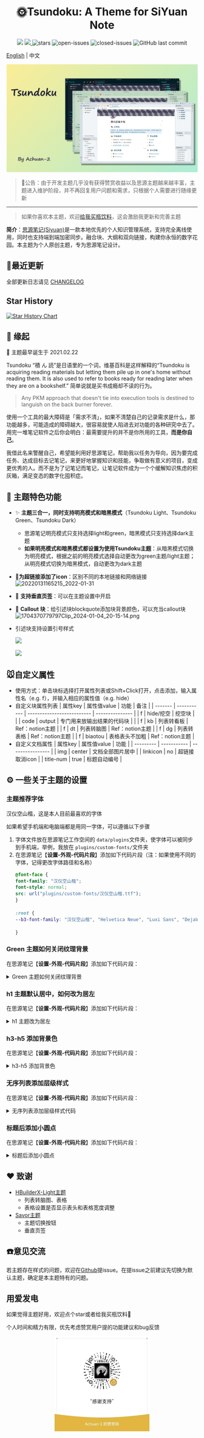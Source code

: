 <h1 align="center">🌞Tsundoku: A Theme for SiYuan Note</h1>



<p align="center">        
           <a title="Hits" target="_blank" href="https://github.com/Achuan-2/siyuan-themes-tsundoku-light"><img src="https://hits.b3log.org/Achuan-2/siyuan-themes-tsundoku-light.svg" ></a>
           <a title="GitHub release (latest by date including pre-releases)" target="_blank" href="https://github.com/Achuan-2/siyuan-themes-tsundoku/releases/latest">
                 <img src="https://img.shields.io/github/v/release/Achuan-2/siyuan-themes-tsundoku?include_prereleases&style=flat-square" >
           </a>
           <img src="https://img.shields.io/github/stars/Achuan-2/siyuan-themes-tsundoku" alt="stars">
           <img src="https://img.shields.io/github/issues-raw/Achuan-2/siyuan-themes-tsundoku" alt="open-issues">
           <img src="https://img.shields.io/github/issues-closed-raw/Achuan-2/siyuan-themes-tsundoku" alt="closed-issues">
          <img src="https://img.shields.io/github/last-commit/Achuan-2/siyuan-themes-tsundoku" alt="GitHub last commit">
</p>

[English](./README.md)  | 中文

![](preview.png)

> 📢公告：由于开发主题几乎没有获得赞赏收益以及思源主题越来越丰富，主题进入维护阶段，并不再回复用户问题和需求，只根据个人需要进行随缘更新

---

> 如果你喜欢本主题，欢迎[给我买瓶饮料](https://www.yuque.com/achuan-2)，这会激励我更新和完善主题

**简介**：[思源笔记(Siyuan)](https://github.com/siyuan-note/siyuan)是一款本地优先的个人知识管理系统，支持完全离线使用，同时也支持端到端加密同步。融合块、大纲和双向链接，构建你永恒的数字花园。本主题为个人原创主题，专为思源笔记设计。


## 🚀最近更新


全部更新日志请见 [CHANGELOG](https://cdn.jsdelivr.net/gh/Achuan-2/siyuan-themes-tsundoku@main/CHANGELOG.md)

## Star History

[![Star History Chart](https://api.star-history.com/svg?repos=Achuan-2/siyuan-themes-tsundoku&type=Date)](https://star-history.com/Achuan-2/siyuan-themes-tsundoku&Date)

## 💌 缘起

🎉 主题最早诞生于 2021.02.22

Tsundoku “積 ん 読”是日语里的一个词，维基百科是这样解释的“Tsundoku is acquiring reading materials but letting them pile up in one's home without reading them. It is also used to refer to books ready for reading later when they are on a bookshelf.” 简单说就是买书成瘾却不读的行为。

> Any PKM approach that doesn't tie into execution tools is destined to languish on the back burner forever.

使用一个工具的最大障碍是「需求不清」，如果不清楚自己的记录需求是什么，那功能越多，可能造成的障碍越大，很容易就使人陷进去对功能的各种研究中去了。用完一堆笔记软件之后你会明白：最需要提升的并不是你所用的工具，**而是你自己**。

我借此名来警醒自己，希望能利用好思源笔记，帮助我以任务为导向，因为要完成任务、达成目标去记笔记，来更好地掌握知识和技能，争取做有意义的项目，变成更优秀的人。而不是为了记笔记而笔记，让笔记软件成为一个个缓解知识焦虑的积灰箱，满足变态的数字化囤积症。

## 🐯 主题特色功能

- ✨ **主题三合一，同时支持明亮模式和暗黑模式**（Tsundoku Light、Tsundoku Green、Tsundoku Dark）

  - 思源笔记明亮模式只支持选择light和green，暗黑模式只支持选择dark主题
  - **如果明亮模式和暗黑模式都设置为使用Tsundoku主题**：从暗黑模式切换为明亮模式，根据之前的明亮模式选择自动更改为green主题/light主题；从明亮模式切换为暗黑模式，自动更改为dark主题
- 📎**为超链接添加了icon**：区别不同的本地链接和网络链接
  ![20220131165215_2022-01-31](https://cdn.jsdelivr.net/gh/Achuan-2/PicBed@pic/assets/README/20220131165215_2022-01-31.png)
- 📑 **支持垂直页签**：可以在主题设置中开启
- 🧊 **Callout 块**：给引述块blockquote添加块背景颜色，可以充当callout块
  ![1704370779797Clip_2024-01-04_20-15-14.png](https://cdn.jsdelivr.net/gh/Achuan-2/PicBed@pic/assets/1704370779797Clip_2024-01-04_20-15-14.png)
- 引述块支持设置引号样式

	![](https://fastly.jsdelivr.net/gh/Achuan-2/PicBed/assets/PixPin_2025-07-05_10-23-56-2025-07-05.png)

	![](https://fastly.jsdelivr.net/gh/Achuan-2/PicBed/assets/PixPin_2025-07-05_10-21-24-2025-07-05.png)





## 🐭自定义属性

- 使用方式：单击块标选择打开属性列表或Shift+Click打开，点击添加，输入属性名（e.g. f），并输入相应的属性值（e.g.  hide）
- 自定义块属性列表
  | 属性key | 属性值value | 功能                       | 备注            |
  | ------- | ----------- | -------------------------- | --------------- |
  | f       | hide/挖空   | 挖空块                     |                 |
  | code    | output      | 专门用来放输出结果的代码块 |                 |
  | f       | kb          | 列表转看板                 | Ref：notion主题 |
  | f       | dt          | 列表转脑图                 | Ref：notion主题 |
  | f       | dg          | 列表转表格                 | Ref：notion主题 |
  | f       | biaotou     | 表格表头不加粗             | Ref：notion主题 |
- 自定义文档属性
  | 属性key   | 属性值value | 功能             |
  | --------- | ----------- | ---------------- |
  | img       | center      | 文档全部图片居中 |
  | linkicon  | no          | 超链接取消icon   |
  | title-num | true        | 标题自动编号     |

## ⚙️ 一些关于主题的设置

### 主题推荐字体

汉仪空山楷，这是本人目前最喜欢的字体

如果希望手机端和电脑端都是用同一字体，可以遵循以下步骤

1. 字体文件放在思源笔记工作空间的 `data/plugins`文件夹，使字体可以被同步到手机端，举例，我放在 `plugins/custom-fonts/`文件夹
2. 在思源笔记【**设置-外观-代码片段**】添加如下代码片段（注：如果使用不同的字体，记得更改字体路径和名称）
   ```css
   @font-face {
   font-family: "汉仪空山楷";
   font-style: normal;
   src: url("plugins/custom-fonts/汉仪空山楷.ttf");
   }

   :root {
   --b3-font-family: "汉仪空山楷", "Helvetica Neue", "Luxi Sans", "DejaVu Sans", "Hiragino Sans GB", "Microsoft Yahei", "sans-serif","Twitter Emoji","Apple Color Emoji", "Segoe UI Emoji", "Noto Color Emoji", "Segoe UI Symbol", "Android Emoji", "EmojiSymbols" !important;

   }


   ```

### Green 主题如何关闭纹理背景

在思源笔记【**设置-外观-代码片段**】添加如下代码片段：

<details>
  <summary>Green 主题如何关闭纹理背景</summary>

```css
.protyle-wysiwyg * {
background-image:none !important;

}

body * {
background-image:none !important;

}
```

</details>

### h1 主题默认居中，如何改为居左

在思源笔记【**设置-外观-代码片段**】添加如下代码片段：

<details>
  <summary> h1 主题改为居左</summary>

```css
.protyle-wysiwyg .h1 {
text-align:left !important;
border-bottom: none;
}
```

</details>

### h3-h5 添加背景色

在思源笔记【**设置-外观-代码片段**】添加如下代码片段：

<details>
  <summary>h3-h5 添加背景色</summary>

```css
.protyle-wysiwyg [data-node-id].h3,
.b3-typography h3 {
    /* h3标题基本样式 */
    font-size: 1.35em !important;
    color: var(--b3-card-info-color);
    background-color: var(--b3-card-info-background);
    box-shadow: 2px 2px 2px var(--b3-table-border-color);
}
.protyle-wysiwyg [data-node-id].h4,
.b3-typography h4 {
    /* h5标题基本样式 */
    font-size: 1.2em !important;
    color: var(--b3-card-success-color);
    background-color: var(--b3-card-success-background);
    box-shadow: 2px 2px 2px var(--b3-table-border-color);
}
.protyle-wysiwyg [data-node-id].h5,
.b3-typography h5 {
    /* h6标题基本样式 */
    font-size: 1.1em !important;
    color: var(--custom-h5-color);
    background-color: var(--b3-font-background9);
    box-shadow: 2px 2px 2px var(--b3-table-border-color);
}

```

</details>

### 无序列表添加层级样式

在思源笔记【**设置-外观-代码片段**】添加如下代码片段：

<details>
  <summary>无序列表添加层级样式代码</summary>

```css
[data-subtype="u"]>.li[data-subtype="u"]>.protyle-action svg{
	color:transparent;
}

[data-subtype="u"]>.li[data-subtype="u"]>.protyle-action::before {
    font-size: 1.5em;
    line-height: 1;
    margin-bottom: 0px;
	margin-left:13px;
    font-family: Arial;
	content: "•";
}

[data-subtype="u"]>[data-subtype="u"] .li[data-subtype="u"]>.protyle-action::before{
	content: "◦";
}
[data-subtype="u"]>[data-subtype="u"] .li[data-subtype="u"] .li[data-subtype="u"]>.protyle-action::before{
	content: "▪";
}
[data-subtype="u"]>[data-subtype="u"] .li[data-subtype="u"] .li[data-subtype="u"] .li[data-subtype="u"]>.protyle-action::before{
	content: "•";
}
[data-subtype="u"]>[data-subtype="u"] .li[data-subtype="u"] .li[data-subtype="u"] .li[data-subtype="u"] .li[data-subtype="u"]>.protyle-action::before{
	content: "◦";
}
[data-subtype="u"]>[data-subtype="u"] .li[data-subtype="u"] .li[data-subtype="u"] .li[data-subtype="u"] .li[data-subtype="u"] .li[data-subtype="u"]>.protyle-action::before{
	content: "▪";
}
[data-subtype="u"]>[data-subtype="u"] .li[data-subtype="u"] .li[data-subtype="u"] .li[data-subtype="u"] .li[data-subtype="u"] .li[data-subtype="u"] .li[data-subtype="u"]>.protyle-action::before{
	content: "•";
}
[data-subtype="u"]>[data-subtype="u"] .li[data-subtype="u"] .li[data-subtype="u"] .li[data-subtype="u"] .li[data-subtype="u"] .li[data-subtype="u"] .li[data-subtype="u"] .li[data-subtype="u"]>.protyle-action::before{
	content: "◦";
}
[data-subtype="u"]>[data-subtype="u"] .li[data-subtype="u"] .li[data-subtype="u"] .li[data-subtype="u"] .li[data-subtype="u"] .li[data-subtype="u"] .li[data-subtype="u"] .li[data-subtype="u"] .li[data-subtype="u"]>.protyle-action::before{
	content: "▪";
}
[data-subtype="u"]>[data-subtype="u"] .li[data-subtype="u"] .li[data-subtype="u"] .li[data-subtype="u"] .li[data-subtype="u"] .li[data-subtype="u"] .li[data-subtype="u"] .li[data-subtype="u"] .li[data-subtype="u"] .li[data-subtype="u"]>.protyle-action::before{
	content: "•";
}
[data-subtype="u"]>[data-subtype="u"] .li[data-subtype="u"] .li[data-subtype="u"] .li[data-subtype="u"] .li[data-subtype="u"] .li[data-subtype="u"] .li[data-subtype="u"] .li[data-subtype="u"] .li[data-subtype="u"] .li[data-subtype="u"] .li[data-subtype="u"]>.protyle-action::before{
	content: "◦";
}
[data-subtype="u"]>[data-subtype="u"] .li[data-subtype="u"] .li[data-subtype="u"] .li[data-subtype="u"] .li[data-subtype="u"] .li[data-subtype="u"] .li[data-subtype="u"] .li[data-subtype="u"] .li[data-subtype="u"] .li[data-subtype="u"] .li[data-subtype="u"] .li[data-subtype="u"]>.protyle-action::before{
	content: "▪";
}

```

</details>

### 标题后添加小圆点

在思源笔记【**设置-外观-代码片段**】添加如下代码片段：

<details>
  <summary>标题后添加小圆点</summary>

```css
:root {
	--h1-list-graphic: var(--custom-h1-color, #0f4c81);
	--h2-list-graphic: var(--custom-h2-color, #083256);
	--h3-list-graphic: var(--custom-h3-color, #63a4c1);
	--h4-list-graphic: var(--custom-h4-color, #71a796);
	--h5-list-graphic: var(--custom-h5-color, #3b51a4);
	--h6-list-graphic: var(--custom-h6-color, #dda36a);
}


.protyle-wysiwyg .h1>[spellcheck]:not(:empty)::after {
	content: "";
	position: absolute;
	float: left;
	margin-left: 5px;
	height: 0.45em;
	width: 0.15em;
	bottom: 40%;
	border-radius: 3px;
	background-color: var(--h1-list-graphic);
	opacity: 0.5;
}

.protyle-wysiwyg [data-node-id].li>.protyle-action~.h1>[spellcheck]::after {
	bottom: 40%;
}

.protyle-wysiwyg .h2>[spellcheck]:not(:empty)::after {
	content: "";
	position: absolute;
	float: left;
	margin-left: 5px;
	height: 0.16em;
	width: 0.16em;
	bottom: 40%;
	border-radius: 3px;
	background-color: var(--h2-list-graphic);
	opacity: 0.5;
	box-shadow: 0.25em 0.25em 0 0 var(--h2-list-graphic);
}

.protyle-wysiwyg [data-node-id].li>.protyle-action~.h2>[spellcheck]::after {
	bottom: 40%;
}

.protyle-wysiwyg .h3>[spellcheck]:not(:empty)::after {
	content: "";
	position: absolute;
	float: left;
	margin-left: 5px;
	height: 0.16em;
	width: 0.16em;
	bottom: 40%;
	border-radius: 3px;
	background-color: var(--h3-list-graphic);
	opacity: 0.5;
	box-shadow: 0.25em 0.25em 0 0 var(--h3-list-graphic), 0 0.25em 0 0 var(--h3-list-graphic);
}

.protyle-wysiwyg .h4>[spellcheck]:not(:empty)::after {
	content: "";
	position: absolute;
	float: left;
	margin-left: 5px;
	height: 0.15em;
	width: 0.15em;
	bottom: 40%;
	border-radius: 3px;
	background-color: var(--h4-list-graphic);
	opacity: 0.5;
	box-shadow: 0.25em 0.25em 0 0 var(--h4-list-graphic), 0 0.25em 0 0 var(--h4-list-graphic), 0.25em 0 0 0 var(--h4-list-graphic);
}

.protyle-wysiwyg .h5>[spellcheck]:not(:empty)::after {
	content: "";
	position: absolute;
	float: left;
	margin-left: 5px;
	height: 0.15em;
	width: 0.15em;
	bottom: 40%;
	border-radius: 3px;
	background-color: var(--h5-list-graphic);
	opacity: 0.5;
	box-shadow: 0.25em 0.25em 0 0 var(--h5-list-graphic), 0 0.25em 0 0 var(--h5-list-graphic), 0.25em 0 0 0 var(--h5-list-graphic), 0 -0.25em 0 0 var(--h5-list-graphic);
}

.protyle-wysiwyg .h6>[spellcheck]:not(:empty)::after {
	content: "";
	position: absolute;
	float: left;
	margin-left: 5px;
	height: 0.15em;
	width: 0.15em;
	bottom: 40%;
	border-radius: 3px;
	background-color: var(--h6-list-graphic);
	opacity: 0.5;
	box-shadow: 0.25em 0.25em 0 0 var(--h6-list-graphic), 0 0.25em 0 0 var(--h6-list-graphic), 0.25em 0 0 0 var(--h6-list-graphic), 0 -0.25em 0 0 var(--h6-list-graphic), 0.25em -0.25em 0 0 var(--h6-list-graphic);
}

/* 添加一个可选的隐藏类，当需要临时禁用时使用 */
.h-reminder-disabled .protyle-wysiwyg .h1>[spellcheck]:not(:empty)::after,
.h-reminder-disabled .protyle-wysiwyg .h2>[spellcheck]:not(:empty)::after,
.h-reminder-disabled .protyle-wysiwyg .h3>[spellcheck]:not(:empty)::after,
.h-reminder-disabled .protyle-wysiwyg .h4>[spellcheck]:not(:empty)::after,
.h-reminder-disabled .protyle-wysiwyg .h5>[spellcheck]:not(:empty)::after,
.h-reminder-disabled .protyle-wysiwyg .h6>[spellcheck]:not(:empty)::after {
	display: none !important;
}

```

</details>

## ❤ 致谢

- [HBuilderX-Light主题](https://github.com/UFDXD/HBuilderX-Light)
  - 列表转脑图、表格
  - 表格设置是否显示表头和表格宽度调整
- [Savor主题](https://github.com/royc01/notion-theme)
  - 主题切换按钮
  - 垂直页签



## ☎️意见交流

若主题存在样式的问题，欢迎在[Github](https://github.com/Achuan-2/siyuan-themes-tsundoku)提issue。在提issue之前建议先切换为默认主题，确定是本主题特有的问题。

## 用爱发电

如果觉得主题好用，欢迎点个star或者给我买瓶饮料🙏

个人时间和精力有限，优先考虑赞赏用户提的功能建议和bug反馈

<div align="center">
  <img src="donate.webp" width="250" />
</div>
